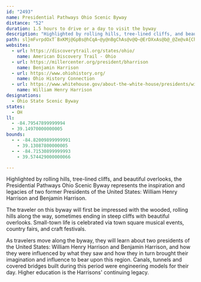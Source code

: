 ```yaml
---
id: "2493"
name: Presidential Pathways Ohio Scenic Byway
distance: "52"
duration: 1.5 hours to drive or a day to visit the byway
description: "Highlighted by rolling hills, tree-lined cliffs, and beautiful overlooks, the Presidential Pathways Ohio Scenic Byway represents the inspiration and legacies of two former Presidents of the United States: William Henry Harrison and Benjamin Harrison."
path: sl}mFvrpdOxT`BxKMj@GpBs@hCqA~@y@nBgChAs@v@Q~@ErDXxAs@b@_@Ze@vA{ChAyCPeAR{CJW`Ae@~CMfE{Bn@q@rCaFx@_Ch@_An@m@|FyDd@k@X_Ab@cEl@aLrGqXKkAg@e@wEyD_C_BoC{A}Ae@sDsC{IoIsFyEeIcJyCqBcHsKqHoJkHiMyEgHyJ{Ra@k@kC[o@g@eCqEYu@Y_Di@kCOuBKYgDeAy@k@}AyBb@sCfEiHn@_Ao@sHiAiJgE|@sAA_BYcDJ}BXcCrAyAfCu@p@sC`BaAP{A?PfBe_@_B[SgDPuDt@}CbBgHtFwDfDgClDoBxE}HnTcCzH?d@_BzG]nCe@~G?`FPfDnKneA_@@i@P_B`ByAx@iAXmCJcBGuN}AmGe@yMgC_CGsCL}BR{XfEyI~@mEp@_PlAuJpAgCIiFh@iB?iBLuN~AmGfAsBj@sCrA{ExCmI`GsA^aj@SeRLyAYyDgBs@EkF^cErAyBZsGHeHKee@@us@Mj@hOK|@Sd@mGzJ}AzCse@rhAmGnIk@vAkAzEq@~AwE`GwAfCqA|EcAvMY`LKlAqCzMy@lCmD~EgJvTw`Ag@?mPF_T`@mMj@sHX{ATe@pBkBdBaAr@_APq@XuBfBmIbH{Nk@YwCgD{@_B{JqY}DmMYuhAXoUIkAIa@m@eAaAe@yBYc@y@}GwUqFaL}IeXi@kAuF_J[{@E_BPaG\wBTa@b@{B^qDHox@SyAyBiIsAqD_b@eu@Kw@ca@MoADmCj@_BFeGYoC_@_iAAi@`@y@rGYnAe@hA}AlByBtBgBpBgMhPe@x@Id@?|HI^MPyT?i@UgMIc{AMy@`@gDvCk@?gBeB{@_@qBj@kALs@A_AWy@m@w@YkAOqGDiBPyCfBqCv@eRzBy@XsC|BiClDi@rAcB|FgBxJe@dBUd@oAXYX_AnEYh@]Rec@QgAnEg@vAcCxCmMvUuAzBoS`RgJ`Iq@VsCj@sHnAgADqBGkT_CwF_@qADcAf@_Av@sBhDkL`VkEpJa@|B_@rDi@|Jc@lFYvAc@t@_G|EcN~PiF~IyQ~\eOb^sN|Sod@|s@_CdDuJtL}KzNeFrHuBvEnA_cFD{yBsxAFayAVsuA_@[gJYe@_@YmCJc@Nu@n@mFnHwDlDeAj@mADy@OqJoFe@q@]uA_@kEO[mEkCk@e@c@MyUbKsPdE_BXaABo}@oBu_AcB{a@e@gVq@chAeA_TEce@]O_CImHXaxAk_@[gc@OiUYePiEcBm@wBeBw@yAq@eBaBaFqAaFoAyCiA}A_BaBoOgMgAg@kAYyBKuMlEqBLwt@iLaGu@sDUiTV}EgAsPyFaIgJaKwM{EqD{@Y{MMwf@uYeM{Hg`@}SmA_@oAMeLKkHDEfAiAjEO|BEhEYlDoAvGSbBKvFO~@mBvGe@tBC|Bn@nFX`Ar@^~@DlFa@|Cr@bCXfGRxBXrGJ|AdBJrAKbHh@pBbDxCbBnIlCxArDGhEn@tHEnBa@~D{GdF_@rCmAfKs@lIvE`DdJcFda@YzOc@zCxBxCHp[I|XBhUxByBxBsAbB_@vDWxELfBYnAo@nO{L~AkCxAsDbCaC|A_@tBMvAHdNfIhCdAhS\jn@Nh@s@lKcXpBqDz@eArBqA~Ag@fCYnUTvc@JrAWTYNMzGKf_@NHmH
websites:
  - url: https://discoverytrail.org/states/ohio/
    name: American Discovery Trail - Ohio
  - url: https://millercenter.org/president/bharrison
    name: Benjamin Harrison
  - url: https://www.ohiohistory.org/
    name: Ohio History Connection
  - url: https://www.whitehouse.gov/about-the-white-house/presidents/william-henry-harrison/
    name: William Henry Harrison
designations:
  - Ohio State Scenic Byway
states:
  - OH
ll:
  - -84.79547899999994
  - 39.14970000000005
bounds:
  - - -84.82009899999991
    - 39.13087800000005
  - - -84.71530899999993
    - 39.574429000000066

---
```


Highlighted by rolling hills, tree-lined cliffs, and beautiful overlooks, the Presidential Pathways Ohio Scenic Byway represents the inspiration and legacies of two former Presidents of the United States: William Henry Harrison and Benjamin Harrison.

The traveler on this byway will first be impressed with the wooded, rolling hills along the way, sometimes ending in steep cliffs with beautiful overlooks.  Small-town life is celebrated via town square musical events, country fairs, and craft festivals.

As travelers move along the byway, they will learn about two presidents of the United States: William Henry Harrison and Benjamin Harrison, and how they were influenced by what they saw and how they in turn brought their imagination and influence to bear upon this region.  Canals, tunnels and covered bridges built during this period were engineering models for their day. Higher education is the Harrisons' continuing legacy.
